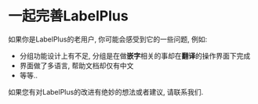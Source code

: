 # 一起完善LabelPlus

如果你是LabelPlus的老用户, 你可能会感受到它的一些问题, 例如:

* 分组功能设计上有不足, 分组是在做**嵌字**相关的事却在**翻译**的操作界面下完成
* 界面做了多语言, 帮助文档却仅有中文
* 等等..

如果您有对LabelPlus的改进有绝妙的想法或者建议, 请联系我们.

